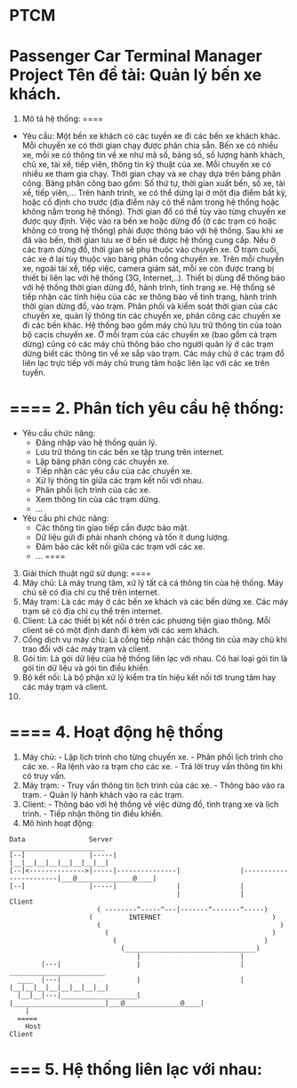 PTCM
====

Passenger Car Terminal Manager Project
Tên đề tài: Quản lý bến xe khách.
====
1. Mô tả hệ thống:
====
- Yêu cầu: 
  Một bến xe khách có các tuyến xe đi các bến xe khách khác. Mỗi chuyến xe có thời gian chạy được phân chia sẵn. Bến xe có nhiều xe, mỗi xe có thông tin về xe như mã số, bảng số, số lượng hành khách, chủ xe, tài xế, tiếp viên, thông tin kỹ thuật của xe. Mỗi chuyến xe có nhiều xe tham gia chạy. Thời gian chạy và xe chạy dựa trên bảng phân công. Bảng phân công bao gồm: Số thứ tự, thời gian xuất bến, số xe, tài xế, tiếp viên,... Trên hành trình, xe có thể dừng lại ở một địa điểm bất kỳ, hoặc cố định cho trước (địa điểm này có thể nằm trong hệ thống hoặc không nằm trong hệ thống). Thời gian đổ có thể tùy vào từng chuyến xe được quy định. Việc vào ra bến xe hoặc dừng đổ (ở các trạm có hoặc không có trong hệ thống) phải được thông báo với hệ thống. Sau khi xe đã vào bến, thời gian lưu xe ở bến sẽ được hệ thống cung cấp. Nếu ở các trạm dừng đổ, thời gian sẽ phụ thuộc vào chuyến xe. Ở trạm cuối, các xe ở lại tùy thuộc vào bảng phân công chuyến xe.
  Trên mỗi chuyến xe, ngoài tài xế, tiếp việc, camera giám sát, mỗi xe còn được trang bị thiết bị liên lạc với hệ thống (3G, Internet,..). Thiết bị dùng để thông báo với hệ thống thời gian dừng đổ, hành trình, tình trạng xe.
  Hệ thống sẽ tiếp nhận các tính hiệu của các xe thông báo về tình trạng, hành trình thời gian dừng đổ, vào trạm. Phân phối và kiểm soát thời gian của các chuyến xe, quản lý thông tin các chuyến xe, phân công các chuyến xe đi các bến khác.
  Hệ thống bao gồm máy chủ lưu trữ thông tin của toàn bộ cacis chuyến xe. Ở mỗi trạm của các chuyến xe (bao gồm cả trạm dừng) cũng có các máy chủ thông báo cho người quản lý ở các trạm dừng biết các thông tin về xe sắp vào trạm. Các máy chủ ở các trạm đổ liên lạc trực tiếp với máy chủ trung tâm hoặc liên lạc với các xe trên tuyến.
  
====
2. Phân tích yêu cầu hệ thống:
====
- Yêu cầu chức năng:
  - Đăng nhập vào hệ thống quản lý.
  - Lưu trữ thông tin các bến xe tập trung trên internet.
  - Lập bảng phân công các chuyến xe.
  - Tiếp nhận các yêu cầu của các chuyến xe.
  - Xử lý thông tin giữa các trạm kết nối với nhau.
  - Phân phối lịch trình của các xe.
  - Xem thông tin của các trạm dừng.
  - ...
- Yêu cầu phi chức năng:
  - Các thông tin giao tiếp cần được bảo mật.
  - Dữ liệu gửi đi phải nhanh chóng và tốn ít dung lượng.
  - Đảm bảo các kết nối giữa các trạm với các xe.
  - ...
====
3. Giải thích thuật ngữ sử dụng:
====
  1. Máy chủ: Là máy trung tâm, xử lý tất cả cá thông tin của hệ thống. Máy chủ sẽ có địa chỉ cụ thể trên internet.
  2. Máy trạm: Là các máy ở các bến xe khách và các bến dừng xe. Các máy trạm sẽ có địa chỉ cụ thể trên internet.
  3. Client: Là các thiết bị kết nối ở trên các phương tiện giao thông. Mỗi client sẽ có một định danh đi kèm với các xem khách.
  4. Cổng dịch vụ máy chủ: Là cổng tiếp nhận các thông tin của máy chủ khi trao đổi với các máy trạm và client.
  5. Gói tin: Là gói dữ liệu của hệ thống liên lạc với nhau. Có hai loại gói tin là gói tin dữ liệu và gói tin điều khiển.
  6. Bộ kết nối: Là bộ phận xử lý kiểm tra tín hiệu kết nối tới trung tâm hay các máy trạm và client.
  7. 
====
4. Hoạt động hệ thống
====
  1. Máy chủ:
    - Lập lịch trình cho từng chuyến xe.
    - Phân phối lịch trình cho các xe.
    - Ra lệnh vào ra trạm cho các xe.
    - Trả lời truy vấn thông tin khi có truy vấn.
  2. Máy trạm:
    - Truy vấn thông tin lịch trình của các xe.
    - Thông báo vào ra trạm.
    - Quản lý hành khách vào ra các trạm.
  3. Client:
    - Thông báo với hệ thống về việc dừng đổ, tình trạng xe và lịch trình.
    - Tiếp nhận thông tin điều khiển.
  4. Mô hình hoạt động:
  
    Data                Server                                                        ________________________
    [--]                |-----|                                                       |__|__|__|__|__|__|__|__|
    [--]<-------------->|-----|---------------|               |-----------------------|___@______________@____|
    [--]                |-----|               |               |
                                              |               |                               Client
                          ( --------^-----^---|-------^-------^-----)
                        (         INTERNET                            )
                          (                                             )
                            (                                         )
                              (                                     )
                                (_________________________________)
                                    |                         |
            |---|                   |                         |                       ________________________
      ____  |---|                   |                         |                       |__|__|__|__|__|__|__|__|
      |__|__|---|___________________|                         |_______________________|___@______________@____|
        |
      =====
        Host                                                                                Client

===
5. Hệ thống liên lạc với nhau:
===
